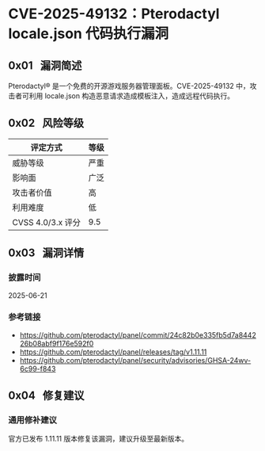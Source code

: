 # CVE-2025-49132：Pterodactyl locale.json 代码执行漏洞

## 0x01   漏洞简述

Pterodactyl® 是一个免费的开源游戏服务器管理面板。CVE-2025-49132 中，攻击者可利用 locale.json 构造恶意请求造成模板注入，造成远程代码执行。

## 0x02   风险等级

| 评定方式            | 等级  |
| --------------- | --- |
| 威胁等级            | 严重  |
| 影响面             | 广泛  |
| 攻击者价值           | 高   |
| 利用难度            | 低   |
| CVSS 4.0/3.x 评分 | 9.5 |

## 0x03   漏洞详情

### 披露时间

2025-06-21

### 参考链接

- https://github.com/pterodactyl/panel/commit/24c82b0e335fb5d7a844226b08abf9f176e592f0
- https://github.com/pterodactyl/panel/releases/tag/v1.11.11
- https://github.com/pterodactyl/panel/security/advisories/GHSA-24wv-6c99-f843

## 0x04   修复建议

### 通用修补建议

官方已发布 1.11.11 版本修复该漏洞，建议升级至最新版本。
